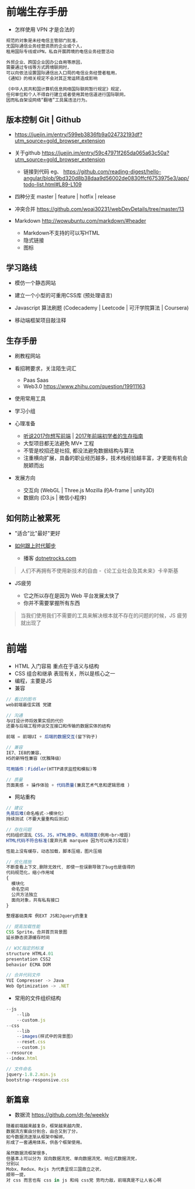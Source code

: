 # 前端生存手册

- 怎样使用 VPN 才是合法的

```javascript
规范的对象是未经电信主管部门批准，
无国际通信业务经营资质的企业或个人，
租用国际专线或VPN，私自开展跨境的电信业务经营活动

外贸企业、跨国企业因办公自用等原因，
需要通过专线等方式跨境联网时，
可以向依法设置国际通信出入口局的电信业务经营者租用，
《通知》的相关规定不会对其正常运转造成影响

《中华人民共和国计算机信息网络国际联网暂行规定》规定，
任何单位和个人不得自行建立或者使用其他信道进行国际联网，
因而私自架设网络“翻墙”工具属违法行为。
```

## 版本控制 Git | Github

- <https://juejin.im/entry/599eb3836fb9a024732193df?utm_source=gold_browser_extension>
- 关于github <https://juejin.im/entry/59c47971f265da065a63c50a?utm_source=gold_browser_extension>

  - 链接到代码 eg、 <https://github.com/reading-digest/hello-angular/blob/9bd320d8b38daa9d56002de0830ffcf6753975e3/app/todo-list.html#L89-L109>

- 四种分支 master | feature | hotfix | release

- 冲突合并 <https://github.com/woai30231/webDevDetails/tree/master/13>

- Markdown <http://wowubuntu.com/markdown/#header>

  - Markdown不支持的可以写HTML
  - 隐式链接
  - 图标

## 学习路线

- 模仿一个静态网站

- 建立一个小型的可重用CSS库 (预处理语言)

- Javascript 算法刷题 (Codecademy | Leetcode | 可汗学院算法 | Coursera)

- 移动端框架项目敲注释

## 生存手册

- 刷教程网站

- 看招聘要求，关注陌生词汇

  - Paas Saas
  - Web3.0 <https://www.zhihu.com/question/19911163>

- 使用常用工具

- 学习小组

- 心理准备

  - [听说2017你想写前端](http://mp.weixin.qq.com/s/8vz1aIeVpRHmU2E2-7zzsQ) | [2017年前端初学者的生存指南](http://mp.weixin.qq.com/s/1sCU3WzRjiLcSPV0Soqi2A)
  - 大型项目都无法避免 MV* 工程
  - 不管是校招还是社招, 都没法避免数据结构与算法
  - 注重横向扩展，具备的职业经历越多，技术栈经验越丰富，才更能有机会脱颖而出

- 发展方向

  - 交互向 (WebGL | Three.js Mozilla 的A-frame | unity3D)
  - 数据向 (D3.js | 微信小程序)

## 如何防止被累死

- "适合"比"最好"更好

- [如何跟上时代脚步](https://juejin.im/post/58e59a0aa0bb9f006906aea1?utm_source=gold_browser_extension)

  - 播客 [dotnetrocks.com](https://www.dotnetrocks.com/)

> 人们不再拥有不使用新技术的自由 -《论工业社会及其未来》卡辛斯基

- JS疲劳

  - 它之所以存在是因为 Web 平台发展太快了
  - 你并不需要掌握所有东西

> 当我们使用我们不需要的工具来解决根本就不存在的问题的时候，JS 疲劳就出现了

# 前端

- HTML 入门容易 重点在于语义与结构
- CSS 组合和继承 表现有关，所以是核心之一
- 编程，主要是JS
- 兼容

```javascript
// 看过的图书
web前端最佳实践 党建

// 沟通
与UI设计师将效果实现的代价
还要与后端工程师谈交互接口和传输的数据实体的结构

前端 = 前端UI + 后端的数据交互(留下钩子)

// 兼容
IE7、IE8的兼容，
H5的新特性兼容（优雅降级）

可用插件：Fiddler(HTTP请求监控和模拟)等

// 质量
页面美感 + 操作体验 + 代码质量(兼具艺术气息和逻辑思维 )
```

- 网站重构

```javascript
// 建议
先易后难(命名格式->模块化）
持续测试（不要大量重构后测试）

// 存在问题
代码组织混乱 CSS，JS，HTML掺杂、布局随意(例用<br>增距)
HTML代码不符合标准(废弃元素 marquee 因为可以用JS实现)

性能上没有缓存，动态加载，脚本压缩，图片压缩

// 优化措施
不断查看上下文,删除无效代, 即使一些误删导致了bug也是值得的
代码规范化，缩小作用域
{
  模块化
  命名空间
  公共方法独立
  面向对象，共有私有接口
}

整理基础类库 例EXT JS和Jquery的重复

// 提高加载性能
CSS Sprite，合并首页背景图
延长静态资源缓存时间

// W3C指定的标准
structure HTML4.01
presentation CSS2
behavior ECMA DOM

// 合并代码文件
YUI Compresser -> Java
Web Optimization -> .NET
```

- 常用的文件组织结构

```javascript
--js
    --lib
    --custom.js
--css
    --lib
    --images(样式中的背景图)
    --reset.css
    --custom.js
--resource
--index.html

// 文件命名
jquery-1.8.2.min.js
bootstrap-responsive.css
```

## 新篇章

- 数据流 <https://github.com/dt-fe/weekly>

```javascript
随着前端越来越复杂，框架越来越内聚，
数据流方案由分到合，由合又到了分，
如今数据流逐渐从框架中解绑，
形成了一套通用体系，供各个框架使用。

虽然数据流框架很多，
但基本上可以分为 双向数据流党、单向数据流党、响应式数据流党，
分别以
Mobx、Redux、Rxjs 为代表呈现三国鼎立之状，
顺带一提，
对 css 而言也有 css in js 和纯 css党 势均力敌，前端真是不让人省心啊
```
